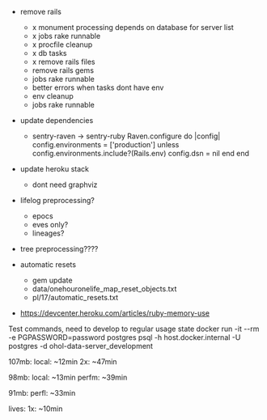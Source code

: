 - remove rails
  - x monument processing depends on database for server list
  - x jobs rake runnable
  - x procfile cleanup
  - x db tasks
  - x remove rails files
  - remove rails gems
  - jobs rake runnable
  - better errors when tasks dont have env
  - env cleanup
  - jobs rake runnable
- update dependencies
  - sentry-raven -> sentry-ruby
Raven.configure do |config|
  config.environments = ['production']
  unless config.environments.include?(Rails.env)
    config.dsn = nil
  end
end
- update heroku stack
  - dont need graphviz
- lifelog preprocessing?
  - epocs
  - eves only?
  - lineages?
- tree preprocessing????

- automatic resets
  - gem update
  - data/onehouronelife_map_reset_objects.txt
  - pl/17/automatic_resets.txt
- https://devcenter.heroku.com/articles/ruby-memory-use

Test commands, need to develop to regular usage state
docker run -it --rm -e PGPASSWORD=password postgres psql -h host.docker.internal -U postgres -d ohol-data-server_development

107mb:
local: ~12min
2x: ~47min

98mb:
local: ~13min
perfm: ~39min

91mb:
perfl: ~33min

lives:
1x: ~10min
